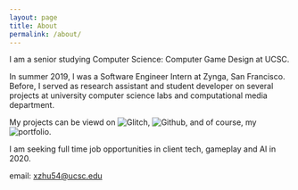 ```yaml
---
layout: page
title: About
permalink: /about/
---
```


I am a senior studying Computer Science: Computer Game Design at UCSC. 


In summer 2019, I was a Software Engineer Intern at Zynga, San Francisco. Before, I served as research assistant and student developer on several projects at university computer science labs and computational media department.


My projects can be viewd on ![Glitch](https://glitch.com/@xueerzhu), ![Github](https://github.com/xueerzhu), and of course, my ![portfolio](). 


I am seeking full time job opportunities in client tech, gameplay and AI in 2020. 


email:  xzhu54@ucsc.edu 

